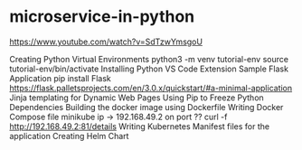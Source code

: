 # microservice-in-python
https://www.youtube.com/watch?v=SdTzwYmsgoU

Creating Python Virtual Environments
    python3 -m venv tutorial-env
    source tutorial-env/bin/activate
Installing Python VS Code Extension
Sample Flask Application
    pip install Flask
    https://flask.palletsprojects.com/en/3.0.x/quickstart/#a-minimal-application
Jinja templating for Dynamic Web Pages
Using Pip to Freeze Python Dependencies
Building the docker image using Dockerfile
Writing Docker Compose file
    minikube ip  -> 192.168.49.2 on port ??
    curl -f http://192.168.49.2:81/details
Writing Kubernetes Manifest files for the application
Creating Helm Chart